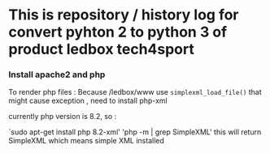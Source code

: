 # This is repository / history log for convert pyhton 2 to python 3 of product ledbox tech4sport

### Install apache2 and php
To render php files :
Because /ledbox/www use `simplexml_load_file()` that might cause exception , need to install php-xml

currently php version is 8.2, so :

`sudo apt-get install php 8.2-xml'
'php -m | grep SimpleXML'
this will return SimpleXML which means simple XML installed

